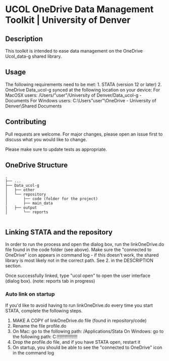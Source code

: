 # UCOL OneDrive Data Management Toolkit | University of Denver

## Description

This toolkit is intended to ease data management on the OneDrive Ucol_data-g shared library.

## Usage

The following requirements need to be met:
	1. STATA (version 12 or later)
	2. OneDrive Data_ucol-g synced at the following location on your device:
		For MacOSX users: /Users/"user"/University of Denver/Data_ucol-g - Documents
		For Windows users: C:\Users\"user"\OneDrive - University of Denver\Shared Documents

## Contributing
Pull requests are welcome. For major changes, please open an issue first to discuss what you would like to change.

Please make sure to update tests as appropriate.


## OneDrive Structure
```
.
├── ...					
├── Data_ucol-g					
│   ├── other            			
│   └── repository				           
│   	├── code (folder for the project) 	       
│   	├── main_data				
|	├── output				
│   	└── reports				
	
```

## Linking STATA and the repository

In order to run the process and open the dialog box, run the linkOneDrive.do file found 
in the code folder (see above). Make sure the "connected to OneDrive" icon appears in
command log - if this doesn't work, the shared library is most likely not in the correct
path. See 2. in the DESCRIPTION section.

Once successfully linked, type "ucol open" to open the user interface (dialog box). (note: reports tab in progress)

### Auto link on startup

If you'd like to avoid having to run linkOneDrive.do every time you start STATA, complete
the following steps.
1. MAKE A COPY of linkOneDrive.do file (found in repository/code)
2. Rename the file profile.do
3. 	On Mac: go to the following path: /Applications/Stata
	On Windows: go to the following path: C:\!!!!!!!!!!!!!!!!
4. Drop the profile.do file, and if you have STATA open, restart it
5. On startup, you should be able to see the "connected to OneDrive" icon in the command log
